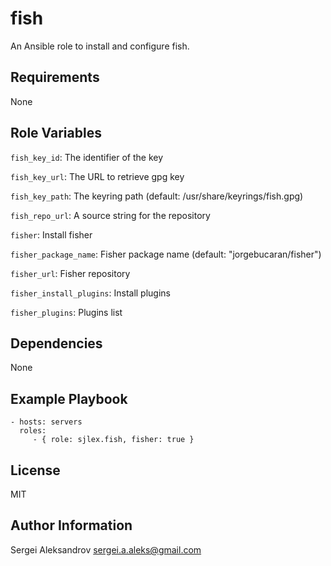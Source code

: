 fish
=========

An Ansible role to install and configure fish.

Requirements
------------

None

Role Variables
--------------

`fish_key_id`: The identifier of the key

`fish_key_url`: The URL to retrieve gpg key

`fish_key_path`: The keyring path (default: /usr/share/keyrings/fish.gpg)

`fish_repo_url`: A source string for the repository

`fisher`: Install fisher

`fisher_package_name`: Fisher package name (default: "jorgebucaran/fisher")

`fisher_url`: Fisher repository

`fisher_install_plugins`: Install plugins

`fisher_plugins`: Plugins list


Dependencies
------------

None

Example Playbook
----------------

    - hosts: servers
      roles:
         - { role: sjlex.fish, fisher: true }

License
-------

MIT

Author Information
------------------

Sergei Aleksandrov <sergei.a.aleks@gmail.com>
